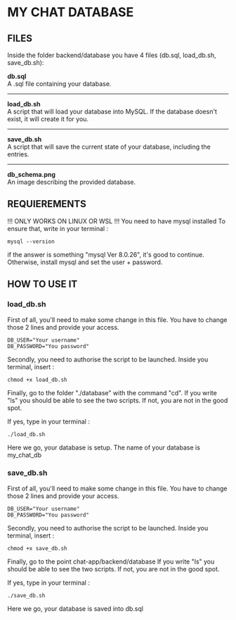 # MY CHAT DATABASE

## FILES
Inside the folder backend/database you have 4 files (db.sql, load_db.sh, save_db.sh):

**db.sql**  
A .sql file containing your database.
___

**load_db.sh**  
A script that will load your database into MySQL. If the database doesn't exist, it will create it for you.
___

**save_db.sh**  
A script that will save the current state of your database, including the entries.
___

**db_schema.png**  
An image describing the provided database.



## REQUIEREMENTS
!!! ONLY WORKS ON LINUX OR WSL !!!
You need to have mysql installed
To ensure that, write in your terminal :
```
mysql --version
```
if the answer is something "mysql  Ver 8.0.26", it's good to continue.
Otherwise, install mysql and set the user + password.

## HOW TO USE IT

### load_db.sh

First of all, you'll need to make some change in this file.
You have to change those 2 lines and provide your access.
```
DB_USER="Your username" 
DB_PASSWORD="You password"
```

Secondly, you need to authorise the script to be launched.
Inside you terminal, insert :
```
chmod +x load_db.sh

```

Finally, go to the folder "./database" with the command "cd".
If you write "ls" you should be able to see the two scripts. 
If not, you are not in the good spot.

If yes, type in your terminal :
```
./load_db.sh
```
Here we go, your database is setup.
The name of your database is my_chat_db

### save_db.sh

First of all, you'll need to make some change in this file.
You have to change those 2 lines and provide your access.
```
DB_USER="Your username" 
DB_PASSWORD="You password"
```

Secondly, you need to authorise the script to be launched.
Inside you terminal, insert :
```
chmod +x save_db.sh

```

Finally, go to the point chat-app/backend/database
If you write "ls" you should be able to see the two scripts. 
If not, you are not in the good spot.

If yes, type in your terminal :
```
./save_db.sh
```
Here we go, your database is saved into db.sql